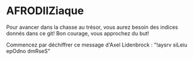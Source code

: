 # AFRODIIZiaque

Pour avancer dans la chasse au trésor, vous aurez besoin des indices donnés dans ce git!
Bon courage, vous approchez du but!

Commencez par déchiffrer ce message d'Axel Lidenbrock : "!aysrv siLeiu epOdno dmRseS"

